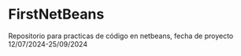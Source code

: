 # FirstNetBeans
Repositorio para practicas de código en netbeans, fecha de proyecto 12/07/2024-25/09/2024
